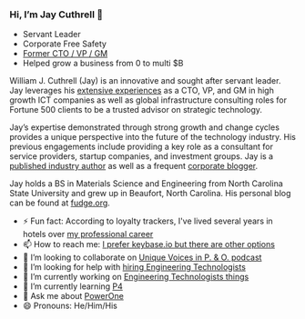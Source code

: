 ### Hi, I’m Jay Cuthrell 👋
<!--
**JayCuthrell/JayCuthrell** is a ✨ _special_ ✨ repository because its `README.md` (this file) appears on my GitHub profile.
-->
* Servant Leader 
* Corporate Free Safety 
* [Former CTO / VP / GM](https://jaycuthrell.com/about/) 
* Helped grow a business from 0 to multi $B 

William J. Cuthrell (Jay) is an innovative and sought after servant leader. Jay leverages his [extensive experiences](https://jaycuthrell.com/about/) as a CTO, VP, and GM in high growth ICT companies as well as global infrastructure consulting roles for Fortune 500 clients to be a trusted advisor on strategic technology.

Jay’s expertise demonstrated through strong growth and change cycles provides a unique perspective into the future of the technology industry. His previous engagements include providing a key role as a consultant for service providers, startup companies, and investment groups. Jay is a [published industry author](https://jaycuthrell.com/media/) as well as a frequent [corporate blogger](https://jaycuthrell.com/media/).

Jay holds a BS in Materials Science and Engineering from North Carolina State University and grew up in Beaufort, North Carolina. His personal blog can be found at [fudge.org](https://fudge.org/).

- ⚡ Fun fact: According to loyalty trackers, I've lived several years in hotels over [my professional career](https://jaycuthrell.com/resume/)
- 📫 How to reach me: [I prefer keybase.io but there are other options](https://jaycuthrell.com/contact/)
- 👯 I’m looking to collaborate on [Unique Voices in P. & O. podcast](https://anchor.fm/unique-voices-in-pando)
- 🤔 I’m looking for help with [hiring Engineering Technologists](https://www.engineeringtechnologists.com)
- 🔭 I’m currently working on [Engineering Technologists things](https://www.engineeringtechnologists.com)
- 🌱 I’m currently learning [P4](https://p4.org)
- 💬 Ask me about [PowerOne](https://www.delltechnologies.com/en-us/converged-infrastructure/powerone.htm)
- 😄 Pronouns: He/Him/His
